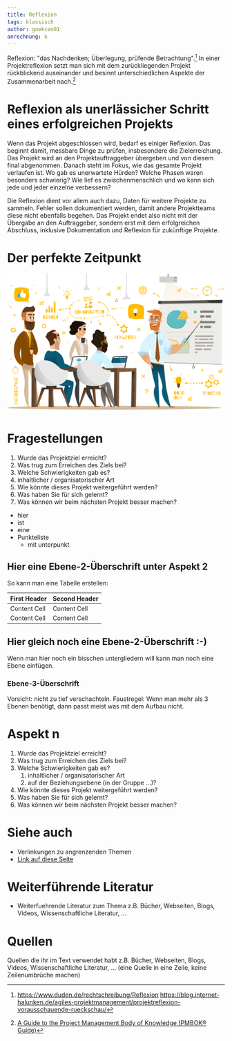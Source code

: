 ```yaml
---
title: Reflexion
tags: klassisch
author: goekcen01
anrechnung: k
---
```


Reflexion: "das Nachdenken; Überlegung, prüfende Betrachtung".[^1]
In einer Projektreflexion setzt man sich mit dem zurückliegenden Projekt rückblickend auseinander und besinnt unterschiedlichen Aspekte der Zusammenarbeit nach.[^2]


# Reflexion als unerlässicher Schritt eines erfolgreichen Projekts

Wenn das Projekt abgeschlossen wird, bedarf es einiger Reflexion. Das beginnt damit, messbare Dinge zu prüfen, insbesondere die Zielerreichung. Das Projekt wird an den Projektauftraggeber übergeben und von diesem final abgenommen. Danach steht im Fokus, wie das gesamte Projekt verlaufen ist. Wo gab es unerwartete Hürden? Welche Phasen waren besonders schwierig? Wie lief es zwischenmenschlich und wo kann sich jede und jeder einzelne verbessern?

Die Reflexion dient vor allem auch dazu, Daten für weitere Projekte zu sammeln. Fehler sollen dokumentiert werden, damit andere Projektteams diese nicht ebenfalls begehen. Das Projekt endet also nicht mit der Übergabe an den Auftraggeber, sondern erst mit dem erfolgreichen Abschluss, inklusive Dokumentation und Reflexion für zukünftige Projekte.


# Der perfekte Zeitpunkt

![Abbildung](Reflexion/what-is-project-management-process.png)


# Fragestellungen

1.	Wurde das Projektziel erreicht? 
2.	Was trug zum Erreichen des Ziels bei?
3.	Welche Schwierigkeiten gab es?
   1. inhaltlicher / organisatorischer Art
4.	Wie könnte dieses Projekt weitergeführt werden?
5.	Was haben Sie für sich gelernt?
6.	Was können wir beim nächsten Projekt besser machen?

* hier 
* ist
* eine 
* Punkteliste
  - mit unterpunkt

## Hier eine Ebene-2-Überschrift unter Aspekt 2

So kann man eine Tabelle erstellen:

| First Header  | Second Header |
| ------------- | ------------- |
| Content Cell  | Content Cell  |
| Content Cell  | Content Cell  |

## Hier gleich noch eine Ebene-2-Überschrift :-)

Wenn man hier noch ein bisschen untergliedern will kann man noch eine Ebene einfügen.

### Ebene-3-Überschrift

Vorsicht: nicht zu tief verschachteln. Faustregel: Wenn man mehr als 3 
Ebenen benötigt, dann passt meist was mit dem Aufbau nicht.

# Aspekt n

1. Wurde das Projektziel erreicht? 
2. Was trug zum Erreichen des Ziels bei?
3. Welche Schwierigkeiten gab es?
   1. inhaltlicher / organisatorischer Art
   2. auf der Beziehungsebene (in der Gruppe ...)?
4. Wie könnte dieses Projekt weitergeführt werden?
5. Was haben Sie für sich gelernt?
6. Was können wir beim nächsten Projekt besser machen?



# Siehe auch

* Verlinkungen zu angrenzenden Themen
* [Link auf diese Seite](Reflexion.md)

# Weiterführende Literatur

* Weiterfuehrende Literatur zum Thema z.B. Bücher, Webseiten, Blogs, Videos, Wissenschaftliche Literatur, ...

# Quellen

[^1]: https://www.duden.de/rechtschreibung/Reflexion
[^2] https://blog.internet-halunken.de/agiles-projektmanagement/projektreflexion-vorausschauende-rueckschau/

Quellen die ihr im Text verwendet habt z.B. Bücher, Webseiten, Blogs, Videos, Wissenschaftliche Literatur, ... (eine Quelle in eine Zeile, keine Zeilenumbrüche machen)
[^2]: [A Guide to the Project Management Body of Knowledge (PMBOK® Guide)](https://www.pmi.org/pmbok-guide-standards/foundational/PMBOK)
[^3]: [Basic Formatting Syntax for GitHub flavored Markdown](https://docs.github.com/en/github/writing-on-github/getting-started-with-writing-and-formatting-on-github/basic-writing-and-formatting-syntax)
[^4]: [Advanced Formatting Syntax for GitHub flavored Markdown](https://docs.github.com/en/github/writing-on-github/working-with-advanced-formatting/organizing-information-with-tables)

